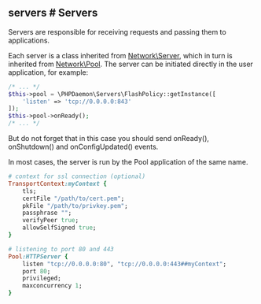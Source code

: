 ## servers # Servers

Servers are responsible for receiving requests and passing them to applications.

Each server is a class inherited from [Network\Server](#network/server), which in turn is inherited from [Network\Pool](#network/pool).
The server can be initiated directly in the user application, for example:

```php
/* ... */
$this->pool = \PHPDaemon\Servers\FlashPolicy::getInstance([
    'listen' => 'tcp://0.0.0.0:843'
]);
$this->pool->onReady();
/* ... */
```

But do not forget that in this case you should send onReady(), onShutdown() and onConfigUpdated() events.

In most cases, the server is run by the Pool application of the same name.

```ruby
# context for ssl connection (optional)
TransportContext:myContext {
    tls;
    certFile "/path/to/cert.pem";
    pkFile "/path/to/privkey.pem";
    passphrase "";
    verifyPeer true;
    allowSelfSigned true;
}

# listening to port 80 and 443
Pool:HTTPServer {
    listen "tcp://0.0.0.0:80", "tcp://0.0.0.0:443##myContext";
    port 80;
    privileged;
    maxconcurrency 1;
}
```

<!-- import options.md -->

<!-- import http.md -->

<!-- import fastcgi.md -->

<!-- import debugconsole.md -->

<!-- import flashpolicy.md -->

<!-- import ident.md -->

<!-- import ircbouncer.md -->

<!-- import lock.md -->

<!-- import socks.md -->

<!-- import websocket.md -->